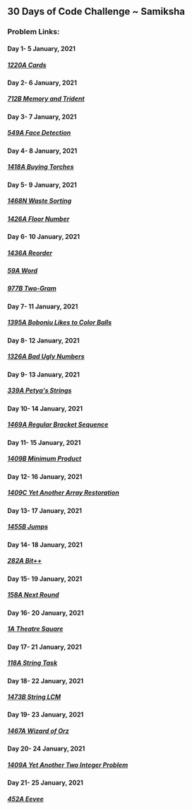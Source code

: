 
## 30 Days of Code Challenge ~ Samiksha

### Problem Links:

#### Day 1- 5 January, 2021
##### [1220A Cards](https://codeforces.com/problemset/problem/1220/A)

#### Day 2- 6 January, 2021
##### [712B Memory and Trident](https://codeforces.com/problemset/problem/712/B)

#### Day 3- 7 January, 2021
##### [549A Face Detection](https://codeforces.com/problemset/problem/549/A)

#### Day 4- 8 January, 2021
##### [1418A Buying Torches](https://codeforces.com/problemset/problem/1418/A)

#### Day 5- 9 January, 2021
##### [1468N Waste Sorting](https://codeforces.com/problemset/problem/1468/N)
##### [1426A Floor Number](https://codeforces.com/problemset/problem/1426/A)

#### Day 6- 10 January, 2021
##### [1436A Reorder](https://codeforces.com/problemset/problem/1436/A)
##### [59A Word](https://codeforces.com/problemset/problem/59/A)
##### [977B Two-Gram](https://codeforces.com/problemset/problem/977/B)

#### Day 7- 11 January, 2021
##### [1395A Boboniu Likes to Color Balls](https://codeforces.com/problemset/problem/1395/A)

#### Day 8- 12 January, 2021
##### [1326A Bad Ugly Numbers](https://codeforces.com/problemset/problem/1326/A)

#### Day 9- 13 January, 2021
##### [339A Petya's Strings](https://codeforces.com/problemset/problem/339/A)

#### Day 10- 14 January, 2021
##### [1469A Regular Bracket Sequence](https://codeforces.com/problemset/problem/1469/A)

#### Day 11- 15 January, 2021
##### [1409B Minimum Product](https://codeforces.com/problemset/problem/1409/B)

#### Day 12- 16 January, 2021
##### [1409C Yet Another Array Restoration](https://codeforces.com/problemset/problem/1409/C)

#### Day 13- 17 January, 2021
##### [1455B Jumps](https://codeforces.com/problemset/problem/1455/B)

#### Day 14- 18 January, 2021
##### [282A Bit++](https://codeforces.com/problemset/problem/282/A)

#### Day 15- 19 January, 2021
##### [158A Next Round](https://codeforces.com/problemset/problem/158/A)

#### Day 16- 20 January, 2021
##### [1A Theatre Square](https://codeforces.com/problemset/problem/1/A)

#### Day 17- 21 January, 2021
##### [118A String Task](https://codeforces.com/problemset/problem/118/A)

#### Day 18- 22 January, 2021
##### [1473B String LCM](https://codeforces.com/problemset/problem/1473/B)

#### Day 19- 23 January, 2021
##### [1467A Wizard of Orz](https://codeforces.com/problemset/problem/1467/A)

#### Day 20- 24 January, 2021
##### [1409A Yet Another Two Integer Problem](https://codeforces.com/problemset/problem/1409/A)

#### Day 21- 25 January, 2021
##### [452A Eevee](https://codeforces.com/problemset/problem/452/A)
